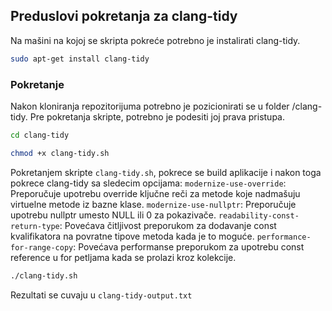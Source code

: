 ## Preduslovi pokretanja za clang-tidy

Na mašini na kojoj se skripta pokreće potrebno je instalirati clang-tidy.

```bash
sudo apt-get install clang-tidy
```

### Pokretanje
Nakon kloniranja repozitorijuma potrebno je pozicionirati se u folder /clang-tidy.
Pre pokretanja skripte, potrebno je podesiti joj prava pristupa.

```bash
cd clang-tidy

chmod +x clang-tidy.sh

```

Pokretanjem skripte `clang-tidy.sh`, pokrece se build aplikacije i nakon toga pokrece clang-tidy sa sledecim opcijama:
`modernize-use-override`: Preporučuje upotrebu override ključne reči za metode koje nadmašuju virtuelne metode iz bazne klase.
`modernize-use-nullptr`: Preporučuje upotrebu nullptr umesto NULL ili 0 za pokazivače.
`readability-const-return-type`: Povećava čitljivost preporukom za dodavanje const kvalifikatora na povratne tipove metoda kada je to moguće.
`performance-for-range-copy`: Povećava performanse preporukom za upotrebu const reference u for petljama kada se prolazi kroz kolekcije.

```bash
./clang-tidy.sh
```
Rezultati se cuvaju u `clang-tidy-output.txt`
